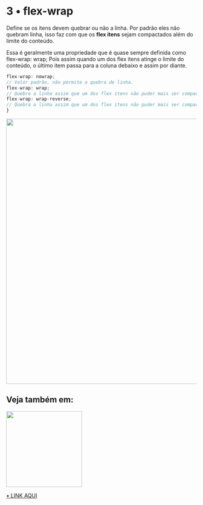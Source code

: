# 3 • flex-wrap

Define se os itens devem quebrar ou não a linha. Por padrão eles não quebram linha, isso faz com que os **flex itens** sejam compactados além do limite do conteúdo.

Essa é geralmente uma propriedade que é quase sempre definida como flex-wrap: wrap; Pois assim quando um dos flex itens atinge o limite do conteúdo, o último item passa para a coluna debaixo e assim por diante.

```js
flex-wrap: nowrap;
// Valor padrão, não permite a quebra de linha.
flex-wrap: wrap;
// Quebra a linha assim que um dos flex itens não puder mais ser compactado.
flex-wrap: wrap-reverse;
// Quebra a linha assim que um dos flex itens não puder mais ser compactado. A quebra é na direção contrária, ou seja para a linha acima
}
```

<img width="700px" src="https://user-images.githubusercontent.com/57417305/81071567-4708a980-8ebb-11ea-812d-5f6d450d19a0.png" />

## Veja também em:
<img width="200px" src="https://user-images.githubusercontent.com/57417305/80937857-23573d80-8dad-11ea-8473-123454e87187.png"/>

[• LINK AQUI](https://codepen.io/Gohara/pen/LYpeQWN)